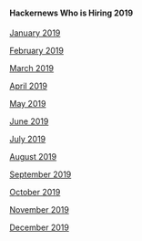 #### Hackernews Who is Hiring 2019

[January 2019](https://news.ycombinator.com/item?id=18807017)

[February 2019](https://news.ycombinator.com/item?id=19055166)

[March 2019](https://news.ycombinator.com/item?id=19281834)

[April 2019](https://news.ycombinator.com/item?id=19543940)

[May 2019](https://news.ycombinator.com/item?id=19797594)

[June 2019](https://news.ycombinator.com/item?id=20083795)

[July 2019]()

[August 2019]()

[September 2019]()

[October 2019]()

[November 2019]()

[December 2019]()
